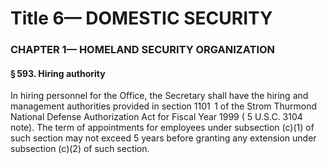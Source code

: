 
# Title 6— DOMESTIC SECURITY
### CHAPTER 1— HOMELAND SECURITY ORGANIZATION
#### § 593. Hiring authority

In hiring personnel for the Office, the Secretary shall have the hiring and management authorities provided in section 1101  1 of the Strom Thurmond National Defense Authorization Act for Fiscal Year 1999 ( 5 U.S.C. 3104 note). The term of appointments for employees under subsection (c)(1) of such section may not exceed 5 years before granting any extension under subsection (c)(2) of such section.
